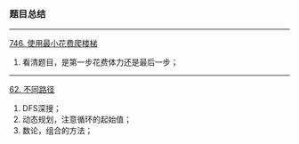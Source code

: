### 题目总结

---

[746. 使用最小花费爬楼梯](https://leetcode-cn.com/problems/min-cost-climbing-stairs/)

1. 看清题目，是第一步花费体力还是最后一步；

---

[62. 不同路径](https://leetcode-cn.com/problems/unique-paths/)

1. DFS深搜；
2. 动态规划，注意循环的起始值；
3. 数论，组合的方法；